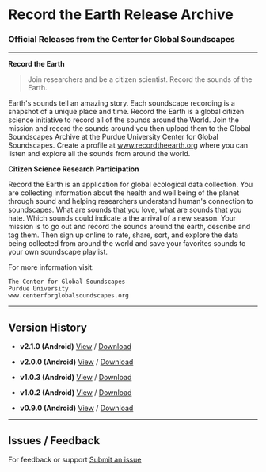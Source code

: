 # Record the Earth Release Archive 

### Official Releases from the Center for Global Soundscapes

---

__Record the Earth__

> Join researchers and be a citizen scientist. Record the sounds of the Earth.

Earth's sounds tell an amazing story. Each soundscape recording is a snapshot of a unique place and time. Record the Earth is a global citizen science initiative to record all of the sounds around the World. Join the mission and record the sounds around you then upload them to the Global Soundscapes Archive at the Purdue University Center for Global Soundscapes. Create a profile at www.recordtheearth.org where you can listen and explore all the sounds from around the world.	

__Citizen Science Research Participation__

Record the Earth is an application for global ecological data collection. You are collecting information about the health and well being of the planet through sound and helping researchers understand human's connection to soundscapes. What are sounds that you love, what are sounds that you hate. Which sounds could indicate a the arrival of a new season. Your mission is to go out and record the sounds around the earth, describe and tag them. Then sign up online to rate, share, sort, and explore the data being collected from around the world and save your favorites sounds to your own soundscape playlist. 
				
For more information visit:  

    The Center for Global Soundscapes  
    Purdue University  
    www.centerforglobalsoundscapes.org

---------

## Version History 

- __v2.1.0 (Android)__ [View](https://github.com/centerforglobalsoundscapes/record-the-earth-archive/releases/tag/v2.1.0)  /    [Download](https://github.com/centerforglobalsoundscapes/record-the-earth-archive/releases/download/v2.1.0/RecordTheEarth-v2.1.apk)

- __v2.0.0 (Android)__ [View](https://github.com/centerforglobalsoundscapes/record-the-earth-archive/releases/tag/v2.0.0)  /   [Download](https://github.com/centerforglobalsoundscapes/record-the-earth-archive/releases/download/v2.0.0/RecordTheEarth-v2.0.apk)  

- __v1.0.3 (Android)__ [View](https://github.com/centerforglobalsoundscapes/record-the-earth-archive/releases/tag/v1.0.3)  /   [Download](https://github.com/centerforglobalsoundscapes/record-the-earth-archive/releases/download/v1.0.3/RecordTheEarth-v1.0.3.apk)  
  
- __v1.0.2 (Android)__ [View](https://github.com/centerforglobalsoundscapes/record-the-earth-archive/releases/tag/v1.0.2)  /    [Download](https://github.com/centerforglobalsoundscapes/record-the-earth-archive/releases/download/v1.0.2/RecordTheEarth-v1.0.2.apk)

- __v0.9.0 (Android)__ [View](https://github.com/centerforglobalsoundscapes/record-the-earth-archive/releases/tag/v0.9.0)  /    [Download](https://github.com/centerforglobalsoundscapes/record-the-earth-archive/releases/download/v0.9.0/soundscape-v0.9.apk)

---

## Issues / Feedback 

For feedback or support [Submit an issue](https://github.com/centerforglobalsoundscapes/record-the-earth-archive/issues/new)
